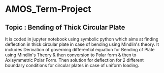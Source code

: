 # AMOS_Term-Project
## Topic : Bending of Thick Circular Plate
It is coded in jupyter notebook using symbolic python which aims at finding deflection in thick circular plate in case of bending using Mindlin's theory.
It includes Derivation of governing differential equation for Bending of Plate using Mindlin's Theory & then conversion to Polar form & then to Axisymmetric Polar Form.
Then solution for deflection for 2 different boundary conditions for circular plates in case of uniform loading.
